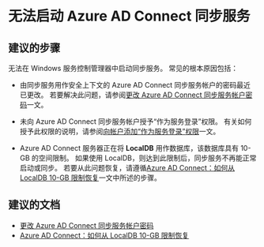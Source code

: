 <properties
    pageTitle="Cannot start Azure AD Connect Synchronization Service"
    description="无法启动 Azure AD Connect 同步服务"
    service="microsoft.aad"
    resource="Microsoft_AAD_IAM"
    authors="cychua"
    displayOrder="223"
    selfHelpType="resource"
    supportTopicIds=""
    resourceTags="directory_ad_connect"
    productPesIds=""
    cloudEnvironments="public"
/>


# <a name="cannot-start-azure-ad-connect-synchronization-service"></a>无法启动 Azure AD Connect 同步服务

## <a name="recommended-steps"></a>**建议的步骤**
无法在 Windows 服务控制管理器中启动同步服务。 常见的根本原因包括：

* 由同步服务用作安全上下文的 Azure AD Connect 同步服务帐户的密码最近已更改。 若要解决此问题，请参阅[更改 Azure AD Connect 同步服务帐户密码](https://docs.microsoft.com/azure/active-directory/connect/active-directory-aadconnectsync-change-serviceacct-pass)一文。

* 未向 Azure AD Connect 同步服务帐户授予“作为服务登录”权限。 有关如何授予此权限的说明，请参阅[向帐户添加“作为服务登录”权限](https://technet.microsoft.com/library/cc794944(v=ws.10).aspx)一文。

* Azure AD Connect 服务器正在将 **LocalDB** 用作数据库，该数据库具有 10-GB 的空间限制。 如果使用 LocalDB，则达到此限制后，同步服务不再能正常启动或同步。 若要从此问题恢复，请遵循[Azure AD Connect：如何从 LocalDB 10-GB 限制恢复](https://docs.microsoft.com/azure/active-directory/connect/active-directory-aadconnect-recover-from-localdb-10gb-limit)一文中所述的步骤。

## <a name="recommended-documents"></a>**建议的文档**
* [更改 Azure AD Connect 同步服务帐户密码](https://docs.microsoft.com/azure/active-directory/connect/active-directory-aadconnectsync-change-serviceacct-pass)  
* [Azure AD Connect：如何从 LocalDB 10-GB 限制恢复](https://docs.microsoft.com/azure/active-directory/connect/active-directory-aadconnect-recover-from-localdb-10gb-limit)  

